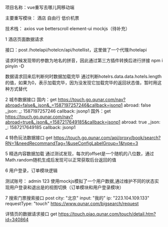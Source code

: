 
项目名称：vue重写去哪儿网移动端

主要重写模块： 酒店  自由行 低价机票

技术栈： axios vue betterscroll  element-ui mockjs（待补充）



1  酒店页面数据请求

接口：post
/hotelapi/hotelcn/api/hotellist，这里做了一个代理/hotelapi

请求时候发现带的参数为地名的拼音，因此通过第三方插件转换后进行拼接   npm i pinyin -D

数据请求回来后判断何时数据加载完毕
通过判断hotelrs.data.data.hotels.length的值，如果为0，表示加载完毕，因为没发现它加载完毕的返回状态值，暂时用这种方式替代


2 城市数据接口
国内：get
https://touch.go.qunar.com/nav?abroad=false&_json&_=1587197257246&callback=jsonp1
abroad: false
_json: 
_: 1587197257246
callback: jsonp1
国外：get
https://touch.go.qunar.com/nav?abroad=true&_json&_=1587217649185&callback=jsonp1
abroad: true
_json: 
_: 1587217649185
callback: jsonp1


4 特色玩法数据接口
get
https://touch.go.qunar.com/api/proxy/book/search?RN=1&needRecommandTag=1&useConfigLabelGroup=1&type=3

5 精选内容数据加载
通过测试发现，每次的offset是一个随机的八位数，通过Math.random随机生成后发现可以正常获取后台返回的值

6 用户登录，订单模块逻辑

测试账号：  admin  123
使用mockjs模拟了一个用户数据,通过维护不同的状态实现用户登录和退出是的视图切换（订单模块和用户登录模块）

7 搜索门票搜索接口
post
city: "北京"
input: "我的"
ip: "223.104.109.133"
requestType: "touch"
https://www.qunar.com/bigsearch/request

详情页的数据请求接口
get
https://touch.piao.qunar.com/touch/detail.htm?id=340864